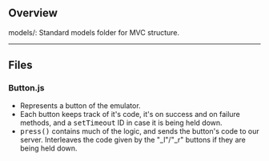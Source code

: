 Overview
-----------------------------------------------------
models/: Standard models folder for MVC structure.

<hr />

Files
-----------------------------------------------------
### Button.js
  * Represents a button of the emulator.
  * Each button keeps track of it's code, it's on success and on failure methods,
    and a <tt>setTimeout</tt> ID in case it is being held down.
  * <tt>press()</tt> contains much of the logic, and sends the button's code to
    our server. Interleaves the code given by the "\_l"/"\_r" buttons if they are
    being held down.
